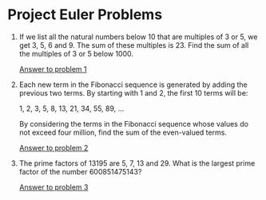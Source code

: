 # Project Euler Problems

1. If we list all the natural numbers below 10 that are multiples of 3 or 5, we get 3, 5, 6 and 9. The sum of these multiples is 23.
Find the sum of all the multiples of 3 or 5 below 1000.

    [Answer to problem 1](Problem1.cpp)

2. Each new term in the Fibonacci sequence is generated by adding the previous two terms. By starting with 1 and 2, the first 10 terms will be:

    1, 2, 3, 5, 8, 13, 21, 34, 55, 89, ...

    By considering the terms in the Fibonacci sequence whose values do not exceed four million, find the sum of the even-valued terms.

    [Answer to problem 2](Problem2.cpp)

3. The prime factors of 13195 are 5, 7, 13 and 29.
   What is the largest prime factor of the number 600851475143?

    [Answer to problem 3](Problem3.cpp)